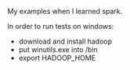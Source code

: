 My examples when I learned spark.

In order to run tests on windows:
* download and install hadoop
* put winutils.exe into <hadoop>/bin
* export HADOOP_HOME 